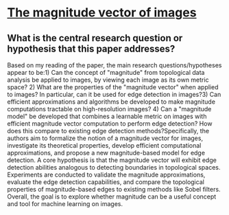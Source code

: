 # [The magnitude vector of images](https://arxiv.org/abs/2110.15188)

## What is the central research question or hypothesis that this paper addresses?

Based on my reading of the paper, the main research questions/hypotheses appear to be:1) Can the concept of "magnitude" from topological data analysis be applied to images, by viewing each image as its own metric space? 2) What are the properties of the "magnitude vector" when applied to images? In particular, can it be used for edge detection in images?3) Can efficient approximations and algorithms be developed to make magnitude computations tractable on high-resolution images? 4) Can a "magnitude model" be developed that combines a learnable metric on images with efficient magnitude vector computation to perform edge detection? How does this compare to existing edge detection methods?Specifically, the authors aim to formalize the notion of a magnitude vector for images, investigate its theoretical properties, develop efficient computational approximations, and propose a new magnitude-based model for edge detection. A core hypothesis is that the magnitude vector will exhibit edge detection abilities analogous to detecting boundaries in topological spaces. Experiments are conducted to validate the magnitude approximations, evaluate the edge detection capabilities, and compare the topological properties of magnitude-based edges to existing methods like Sobel filters. Overall, the goal is to explore whether magnitude can be a useful concept and tool for machine learning on images.
